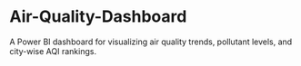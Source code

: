 # Air-Quality-Dashboard
A Power BI dashboard for visualizing air quality trends, pollutant levels, and city-wise AQI rankings.
